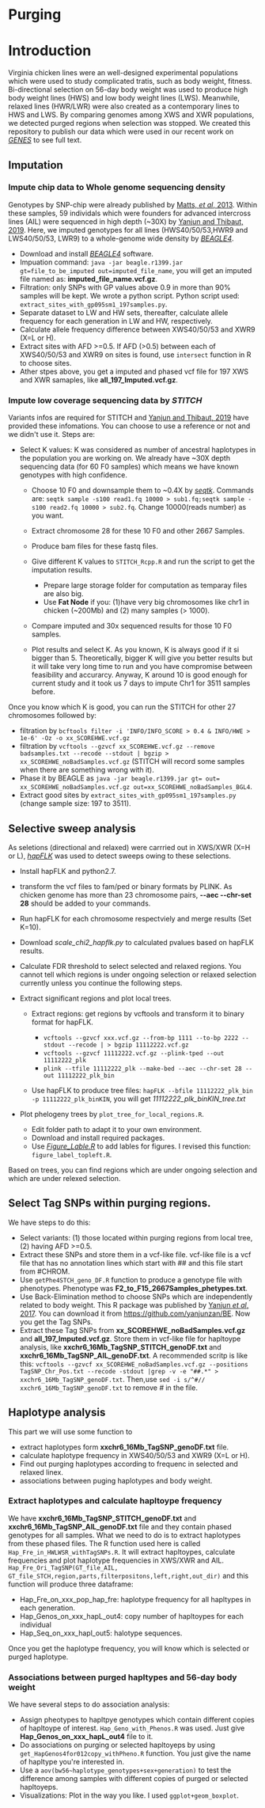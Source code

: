 # Purging
# Introduction
Virginia chicken lines were an well-designed experimental populations which were used to study complicated tratis, such as body weight, fitness. Bi-directional selection on 56-day body weight was used to produce high body weight lines (HWS) and low body weight lines (LWS). Meanwhile, relaxed lines (HWR/LWR) were also created as a contemporary lines to HWS and LWS. By comparing genomes among XWS and XWR populations, we detected purged regions when selection was stopped. We created this repository to publish our data which were used in our recent work on [*GENES*](https://www.mdpi.com/2073-4425/11/6/630) to see full text.

## Imputation

### Impute chip data to Whole genome sequencing density
Genotypes by SNP-chip were already published by [Matts, *et al*, 2013](https://www.g3journal.org/content/3/12/2305.short). Within these samples, 59 individals which were founders for advanced intercross lines (AIL) were sequenced in high depth (~30X) by [Yanjun and Thibaut, 2019](https://link.springer.com/article/10.1186/s12711-019-0487-1). Here, we imputed genotypes for all lines (HWS40/50/53,HWR9 and LWS40/50/53, LWR9) to a whole-genome wide density by [*BEAGLE4*](https://faculty.washington.edu/browning/beagle/b4_0.html).

  - Download and install [*BEAGLE4*](https://faculty.washington.edu/browning/beagle/b4_0.html) software.
  - Impuation command: `java -jar beagle.r1399.jar gt=file_to_be_imputed out=imputed_file_name`, you will get an imputed file named as: **imputed_file_name.vcf.gz**.
  - Filtration: only SNPs with GP values above 0.9 in more than 90% samples will be kept. We wrote a python script. Python script used: `extract_sites_with_gp095sm1_197samples.py`.
  - Separate dataset to LW and HW sets, thereafter, calculate allele frequency for each generation in LW and HW, respectively.
  - Calculate allele frequency difference between XWS40/50/53 and XWR9 (X=L or H).
  - Extract sites with AFD >=0.5. If AFD (>0.5) between each of XWS40/50/53 and XWR9 on sites is found, use `intersect` function in R to choose sites.
  - Ather stpes above, you get a imputed and phased vcf file for 197 XWS and XWR samaples, like **all_197_Imputed.vcf.gz**.

### Impute low coverage sequencing data by *STITCH*
Variants infos are required for STITCH and  [Yanjun and Thibaut, 2019](https://link.springer.com/article/10.1186/s12711-019-0487-1) have provided these infomations. You can choose to use a reference or not and we didn't use it. Steps are: 
  
  - Select K values: K was considered as number of ancestral haplotypes in the population you are working on. We already have ~30X depth sequencing data (for 60 F0 samples) which means we have known genotypes with high confidence.
      - Choose 10 F0 and downsample them to ~0.4X by [*seqtk*](https://github.com/lh3/seqtk). Commands are: `seqtk sample -s100 read1.fq 10000 > sub1.fq;seqtk sample -s100 read2.fq 10000 > sub2.fq`. Change 10000(reads number) as you want.
      - Extract chromosome 28 for these 10 F0 and other 2667 Samples.
      - Produce bam files for these fastq files.
      - Give different K values to `STITCH_Rcpp.R` and run the script to get the imputation results.
        
        - Prepare large storage folder for computation as temparay files are also big.
        - Use **Fat Node** if you: (1)have very big chromosomes like chr1 in chicken (~200Mb) and (2) many samples (> 1000).
        
      - Compare imputed and 30x sequenced results for those 10 F0 samples.
      - Plot results and select K.
As you known, K is always good if it si bigger than 5. Theoretically, bigger K will give you better results but it will take very long time to run and you have compromise between feasibility and accurarcy. Anyway, K around 10 is good enough for current study and it took us 7 days to impute Chr1 for 3511 samples before.

Once you know which K is good, you can run the STITCH for other 27 chromosomes followed by: 
  
  - filtration by `bcftools filter -i 'INFO/INFO_SCORE > 0.4 & INFO/HWE > 1e-6' -Oz -o xx_SCOREHWE.vcf.gz`
  - filtration by `vcftools --gzvcf xx_SCOREHWE.vcf.gz --remove badsamples.txt --recode --stdout | bgzip > xx_SCOREHWE_noBadSamples.vcf.gz` (STITCH will record some samples when there are something wrong with it).
  - Phase it by BEAGLE as `java -jar beagle.r1399.jar gt= out= xx_SCOREHWE_noBadSamples.vcf.gz out=xx_SCOREHWE_noBadSamples_BGL4`.
  - Extract good sites by `extract_sites_with_gp095sm1_197samples.py` (change sample size: 197 to 3511).


## Selective sweep analysis
As seletions (directional and relaxed) were carrried out in XWS/XWR (X=H or L), [*hapFLK*](https://forge-dga.jouy.inra.fr/projects/hapflk) was used to detect sweeps owing to these selections.
  
  - Install hapFLK and python2.7.
  - transform the vcf files to fam/ped or binary formats by PLINK. As chicken genome has more than 23 chromosome pairs, **--aec --chr-set 28** should be added to your commands.
  - Run hapFLK for each chromosome respectviely and merge results (Set K=10).
  - Download *scale_chi2_hapflk.py* to calculated pvalues based on hapFLK results.
  - Calculate FDR threshold to select selected and relaxed regions. You cannot tell which regions is under ongoing selection or relaxed selection currently unless you continue the following steps.
  - Extract significant regions and plot local trees. 
    
      - Extract regions: get regions by vcftools and transform it to binary format for hapFLK.
        
        - `vcftools --gzvcf xxx.vcf.gz --from-bp 1111 --to-bp 2222 --stdout --recode | > bgzip 11112222.vcf.gz`
        - `vcftools --gzvcf 11112222.vcf.gz --plink-tped --out 11112222_plk`
        - `plink --tfile 11112222_plk --make-bed --aec --chr-set 28 --out 11112222_plk_bin`
      
      - Use hapFLK to produce tree files: `hapFLK --bfile 11112222_plk_bin -p 11112222_plk_binKIN`, you will get *11112222_plk_binKIN_tree.txt*
  - Plot phelogeny trees by  `plot_tree_for_local_regions.R`. 
    
    - Edit folder path to adapt it to your own environment.
    - Download and install required packages.
    - Use [*Figure_Lable.R*](https://www.r-bloggers.com/adding-figure-labels-a-b-c-in-the-top-left-corner-of-the-plotting-region/) to add lables for figures. I revised this function: `figure_label_topleft.R`.
    
Based on trees, you can find regions which are under ongoing selection  and which are under relexed selection.

## Select Tag SNPs within purging regions.

We have steps to do this: 
  - Select variants: (1) those located within purging regions from local tree, (2) having AFD >=0.5.
  - Extract these SNPs and store them in a vcf-like file. vcf-like file is a vcf file that has no annotation lines which start with ## and this file start from #CHROM.
  - Use `getPhe4STCH_geno_DF.R` function to produce a genotype file with phenotypes. Phenotype was **F2_to_F15_2667Samples_phetypes.txt**.
  - Use Back-Elimination method to choose SNPs which are independently related to body weight. This R package was published by [Yanjun *et al*, 2017](https://academic.oup.com/mbe/article/34/10/2678/3952745). You can download it from https://github.com/yanjunzan/BE. Now you get the Tag SNPs.
  - Extract these Tag SNPs from **xx_SCOREHWE_noBadSamples.vcf.gz** and **all_197_Imputed.vcf.gz**. Store them in  vcf-like file for hapltoype analysis, like **xxchr6_16Mb_TagSNP_STITCH_genoDF.txt** and **xxchr6_16Mb_TagSNP_AIL_genoDF.txt**. A recommended scritp is like this: `vcftools --gzvcf xx_SCOREHWE_noBadSamples.vcf.gz --positions TagSNP_Chr_Pos.txt --recode -stdout |grep -v -e "##.*" > xxchr6_16Mb_TagSNP_genoDF.txt`. Then,use `sed -i s/^#// xxchr6_16Mb_TagSNP_genoDF.txt` to remove *#* in the file.

## Haplotype analysis
This part we will use some function to 
  - extract haplotypes form **xxchr6_16Mb_TagSNP_genoDF.txt** file.
  - calculate haplotype frequency in XWS40/50/53 and XWR9 (X=L or H).
  - Find out purging haplotypes according to frequenc in selected and relaxed linex.
  - associations between puging haplotypes and body weight.
  
### Extract haplotypes and calculate hapltoype frequency
  We have **xxchr6_16Mb_TagSNP_STITCH_genoDF.txt** and **xxchr6_16Mb_TagSNP_AIL_genoDF.txt** file and they contain phased genotypes for all samples. What we need to do is to extract haplotypes from these phased files. The R function used here is called `Hap_Fre_in_HWLWSR_withTagSNPs.R`. It will extract hapltoypes, calculate frequencies and plot haplotype frequencies in XWS/XWR and AIL. `Hap_Fre_Ori_TagSNP(GT_file_AIL, GT_file_STCH,region,parts,filterpositons,left,right,out_dir)` and this function will produce three dataframe:
  - Hap_Fre_on_xxx_pop_hap_fre: haplotype frequency for all hapltypes in each generation.
  - Hap_Genos_on_xxx_hapL_out4: copy number of hapltoypes for each individual
  - Hap_Seq_on_xxx_hapl_out5: halotype sequences.

Once you get the haplotype frequency, you will know which is selected or purged haplotype.

### Associations between purged hapltypes and 56-day body weight

We have several steps to do association analysis:
  - Assign pheotypes to hapltpye genotypes which contain different copies of hapltoype of interest. `Hap_Geno_with_Phenos.R` was used. Just give **Hap_Genos_on_xxx_hapL_out4** file to it.
  - Do associations on purging or selected hapltoyeps by using `get_HapGenos4for012copy_withPheno.R` function. You just give the name of hapltype you're interested in.
  - Use a `aov(bw56~haplotype_genotypes+sex+generation)` to test the difference among samples with different copies of purged or selected hapltoyeps.
  - Visualizations: Plot in the way you like. I used `ggplot+geom_boxplot`.

  
  
  








